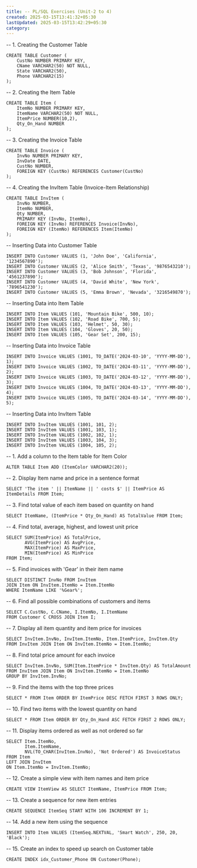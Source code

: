 ```yaml
---
title: -- PL/SQL Exercises (Unit-2 to 4)
created: 2025-03-15T13:41:32+05:30
lastUpdated: 2025-03-15T13:42:29+05:30
category: 
---
```

-- 1. Creating the Customer Table
```
CREATE TABLE Customer (
    CustNo NUMBER PRIMARY KEY,
    CName VARCHAR2(50) NOT NULL,
    State VARCHAR2(50),
    Phone VARCHAR2(15)
);
```

-- 2. Creating the Item Table
```
CREATE TABLE Item (
    ItemNo NUMBER PRIMARY KEY,
    ItemName VARCHAR2(50) NOT NULL,
    ItemPrice NUMBER(10,2),
    Qty_On_Hand NUMBER
);
```

-- 3. Creating the Invoice Table
```
CREATE TABLE Invoice (
    InvNo NUMBER PRIMARY KEY,
    InvDate DATE,
    CustNo NUMBER,
    FOREIGN KEY (CustNo) REFERENCES Customer(CustNo)
);
```

-- 4. Creating the InvItem Table (Invoice-Item Relationship)
```
CREATE TABLE InvItem (
    InvNo NUMBER,
    ItemNo NUMBER,
    Qty NUMBER,
    PRIMARY KEY (InvNo, ItemNo),
    FOREIGN KEY (InvNo) REFERENCES Invoice(InvNo),
    FOREIGN KEY (ItemNo) REFERENCES Item(ItemNo)
);
```

-- Inserting Data into Customer Table
```
INSERT INTO Customer VALUES (1, 'John Doe', 'California', '1234567890');
INSERT INTO Customer VALUES (2, 'Alice Smith', 'Texas', '9876543210');
INSERT INTO Customer VALUES (3, 'Bob Johnson', 'Florida', '4561237890');
INSERT INTO Customer VALUES (4, 'David White', 'New York', '7896541230');
INSERT INTO Customer VALUES (5, 'Emma Brown', 'Nevada', '3216549870');

```
-- Inserting Data into Item Table
```
INSERT INTO Item VALUES (101, 'Mountain Bike', 500, 10);
INSERT INTO Item VALUES (102, 'Road Bike', 700, 5);
INSERT INTO Item VALUES (103, 'Helmet', 50, 30);
INSERT INTO Item VALUES (104, 'Gloves', 20, 50);
INSERT INTO Item VALUES (105, 'Gear Set', 200, 15);

```
-- Inserting Data into Invoice Table
```
INSERT INTO Invoice VALUES (1001, TO_DATE('2024-03-10', 'YYYY-MM-DD'), 1);
INSERT INTO Invoice VALUES (1002, TO_DATE('2024-03-11', 'YYYY-MM-DD'), 2);
INSERT INTO Invoice VALUES (1003, TO_DATE('2024-03-12', 'YYYY-MM-DD'), 3);
INSERT INTO Invoice VALUES (1004, TO_DATE('2024-03-13', 'YYYY-MM-DD'), 4);
INSERT INTO Invoice VALUES (1005, TO_DATE('2024-03-14', 'YYYY-MM-DD'), 5);
```
-- Inserting Data into InvItem Table
```
INSERT INTO InvItem VALUES (1001, 101, 2);
INSERT INTO InvItem VALUES (1001, 103, 1);
INSERT INTO InvItem VALUES (1002, 102, 1);
INSERT INTO InvItem VALUES (1003, 104, 3);
INSERT INTO InvItem VALUES (1004, 105, 2);

```

-- 1. Add a column to the Item table for Item Color
```
ALTER TABLE Item ADD (ItemColor VARCHAR2(20));
```

-- 2. Display Item name and price in a sentence format
```
SELECT 'The item ' || ItemName || ' costs $' || ItemPrice AS ItemDetails FROM Item;
```

-- 3. Find total value of each item based on quantity on hand
```
SELECT ItemName, (ItemPrice * Qty_On_Hand) AS TotalValue FROM Item;
```

-- 4. Find total, average, highest, and lowest unit price
```
SELECT SUM(ItemPrice) AS TotalPrice, 
       AVG(ItemPrice) AS AvgPrice, 
       MAX(ItemPrice) AS MaxPrice, 
       MIN(ItemPrice) AS MinPrice 
FROM Item;
```

-- 5. Find invoices with 'Gear' in their item name
```
SELECT DISTINCT InvNo FROM InvItem
JOIN Item ON InvItem.ItemNo = Item.ItemNo
WHERE ItemName LIKE '%Gear%';
```

-- 6. Find all possible combinations of customers and items
```
SELECT C.CustNo, C.CName, I.ItemNo, I.ItemName 
FROM Customer C CROSS JOIN Item I;
```

-- 7. Display all item quantity and item price for invoices
```
SELECT InvItem.InvNo, InvItem.ItemNo, Item.ItemPrice, InvItem.Qty 
FROM InvItem JOIN Item ON InvItem.ItemNo = Item.ItemNo;

```
-- 8. Find total price amount for each invoice
```
SELECT InvItem.InvNo, SUM(Item.ItemPrice * InvItem.Qty) AS TotalAmount 
FROM InvItem JOIN Item ON InvItem.ItemNo = Item.ItemNo
GROUP BY InvItem.InvNo;
```

-- 9. Find the items with the top three prices
```
SELECT * FROM Item ORDER BY ItemPrice DESC FETCH FIRST 3 ROWS ONLY;

```
-- 10. Find two items with the lowest quantity on hand
```
SELECT * FROM Item ORDER BY Qty_On_Hand ASC FETCH FIRST 2 ROWS ONLY;

```
-- 11. Display items ordered as well as not ordered so far
```
SELECT Item.ItemNo, 
       Item.ItemName, 
       NVL(TO_CHAR(InvItem.InvNo), 'Not Ordered') AS InvoiceStatus
FROM Item 
LEFT JOIN InvItem 
ON Item.ItemNo = InvItem.ItemNo;
```

-- 12. Create a simple view with item names and item price
```
CREATE VIEW ItemView AS SELECT ItemName, ItemPrice FROM Item;
```

-- 13. Create a sequence for new item entries
```
CREATE SEQUENCE ItemSeq START WITH 106 INCREMENT BY 1;

```
-- 14. Add a new item using the sequence
```
INSERT INTO Item VALUES (ItemSeq.NEXTVAL, 'Smart Watch', 250, 20, 'Black');
```

-- 15. Create an index to speed up search on Customer table
```
CREATE INDEX idx_Customer_Phone ON Customer(Phone);
```
